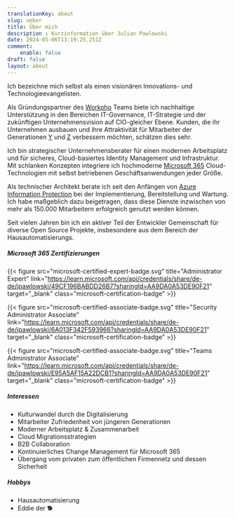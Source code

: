 ```yaml
---
translationKey: about
slug: ueber
title: Über mich
description : Kurzinformation über Julian Pawlowski
date: 2024-05-06T13:19:25.251Z
comment:
    enable: false
draft: false
layout: about
---
```


Ich bezeichne mich selbst als einen visionären Innovations- und Technologieevangelisten.

Als Gründungspartner des [Workoho](https://workoho.com/) Teams biete ich nachhaltige Unterstützung in den Bereichen IT-Governance, IT-Strategie und der zukünftigen Unternehmensvision auf CIO-gleicher Ebene. Kunden, die ihr Unternehmen ausbauen und ihre Attraktivität für Mitarbeiter der Generationen [Y](https://de.wikipedia.org/wiki/Generation_Y) und [Z](https://de.wikipedia.org/wiki/Generation_Z) verbessern möchten, schätzen dies sehr.

Ich bin strategischer Unternehmensberater für einen modernen Arbeitsplatz und für sicheres, Cloud-basiertes Identity Management und Infrastruktur. Mit schlanken Konzepten integriere ich hochmoderne [Microsoft 365](https://www.microsoft.com/microsoft-365) Cloud-Technologien mit selbst betriebenen Geschäftsanwendungen jeder Größe.

Als technischer Architekt berate ich seit den Anfängen von [Azure Information Protection](https://docs.microsoft.com/de-de/azure/information-protection/) bei der Implementierung, Bereitstellung und Wartung. Ich habe maßgeblich dazu beigetragen, dass diese Dienste inzwischen von mehr als 150.000 Mitarbeitern erfolgreich genutzt werden können.

Seit vielen Jahren bin ich ein aktiver Teil der Entwickler Gemeinschaft für diverse Open Source Projekte, insbesondere aus dem Bereich der Hausautomatisierungs.

##### Microsoft 365 Zertifizierungen

{{< figure src="microsoft-certified-expert-badge.svg" title="Administrator Expert" link="https://learn.microsoft.com/api/credentials/share/de-de/jpawlowski/49CF196BABDD26B7?sharingId=AA9DA0A53DE90F21" target="_blank" class="microsoft-certification-badge" >}}

{{< figure src="microsoft-certified-associate-badge.svg" title="Security Administrator Associate" link="https://learn.microsoft.com/api/credentials/share/de-de/jpawlowski/6A013F342F593966?sharingId=AA9DA0A53DE90F21" target="_blank" class="microsoft-certification-badge" >}}

{{< figure src="microsoft-certified-associate-badge.svg" title="Teams Administrator Associate" link="https://learn.microsoft.com/api/credentials/share/de-de/jpawlowski/E95A5AF15A22DCB1?sharingId=AA9DA0A53DE90F21" target="_blank" class="microsoft-certification-badge" >}}

##### Interessen

- Kulturwandel durch die Digitalisierung
- Mitarbeiter Zufriedenheit von jüngeren Generationen
- Moderner Arbeitsplatz & Zusammenarbeit
- Cloud Migrationsstrategien
- B2B Collaboration
- Kontinuierliches Change Management für Microsoft 365
- Übergang vom privaten zum öffentlichen Firmennetz und dessen Sicherheit

##### Hobbys

- Hausautomatisierung
- Eddie der :dog2:
